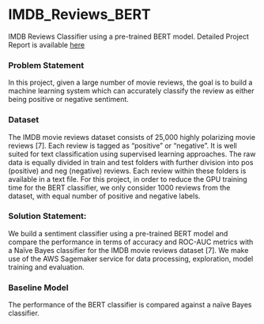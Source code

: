 # IMDB_Reviews_BERT
IMDB Reviews Classifier using a pre-trained BERT model. Detailed Project Report is available [here](https://github.com/nagarash/IMDB_Reviews_BERT/blob/main/IMDB%20Movie%20Reviews%20Classifier%20-%20Project%20Report.docx)

### Problem Statement
In this project, given a large number of movie reviews, the goal is to build a machine learning system which can accurately classify the review as either being positive or negative sentiment. 

### Dataset
The IMDB movie reviews dataset consists of 25,000 highly polarizing movie reviews [7]. Each review is tagged as “positive” or “negative”. It is well suited for text classification using supervised learning approaches. The raw data is equally divided in train and test folders with further division into pos (positive) and neg (negative) reviews. Each review within these folders is available in a text file. For this project, in order to reduce the GPU training time for the BERT classifier, we only consider 1000 reviews from the dataset, with equal number of positive and negative labels.

### Solution Statement:
We build a sentiment classifier using a pre-trained BERT model and compare the performance in terms of accuracy and ROC-AUC metrics with a Naïve Bayes classifier for the IMDB movie reviews dataset [7]. We make use of the AWS Sagemaker service for data processing, exploration, model training and evaluation.

### Baseline Model
The performance of the BERT classifier is compared against a naïve Bayes classifier. 

